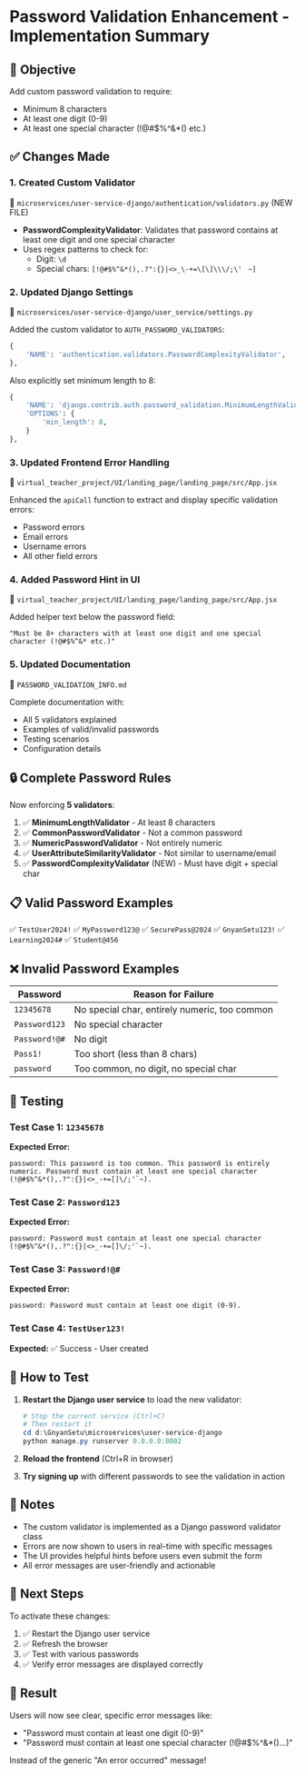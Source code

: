 # Password Validation Enhancement - Implementation Summary

## 🎯 Objective

Add custom password validation to require:

- Minimum 8 characters
- At least one digit (0-9)
- At least one special character (!@#$%^&\*() etc.)

## ✅ Changes Made

### 1. **Created Custom Validator**

📁 `microservices/user-service-django/authentication/validators.py` (NEW FILE)

- **PasswordComplexityValidator**: Validates that password contains at least one digit and one special character
- Uses regex patterns to check for:
  - Digit: `\d`
  - Special chars: `[!@#$%^&*(),.?":{}|<>_\-+=\[\]\\\/;\'` ` ~]`

### 2. **Updated Django Settings**

📁 `microservices/user-service-django/user_service/settings.py`

Added the custom validator to `AUTH_PASSWORD_VALIDATORS`:

```python
{
    'NAME': 'authentication.validators.PasswordComplexityValidator',
},
```

Also explicitly set minimum length to 8:

```python
{
    'NAME': 'django.contrib.auth.password_validation.MinimumLengthValidator',
    'OPTIONS': {
        'min_length': 8,
    }
},
```

### 3. **Updated Frontend Error Handling**

📁 `virtual_teacher_project/UI/landing_page/landing_page/src/App.jsx`

Enhanced the `apiCall` function to extract and display specific validation errors:

- Password errors
- Email errors
- Username errors
- All other field errors

### 4. **Added Password Hint in UI**

📁 `virtual_teacher_project/UI/landing_page/landing_page/src/App.jsx`

Added helper text below the password field:

```
"Must be 8+ characters with at least one digit and one special character (!@#$%^&* etc.)"
```

### 5. **Updated Documentation**

📁 `PASSWORD_VALIDATION_INFO.md`

Complete documentation with:

- All 5 validators explained
- Examples of valid/invalid passwords
- Testing scenarios
- Configuration details

## 🔒 Complete Password Rules

Now enforcing **5 validators**:

1. ✅ **MinimumLengthValidator** - At least 8 characters
2. ✅ **CommonPasswordValidator** - Not a common password
3. ✅ **NumericPasswordValidator** - Not entirely numeric
4. ✅ **UserAttributeSimilarityValidator** - Not similar to username/email
5. ✅ **PasswordComplexityValidator** (NEW) - Must have digit + special char

## 📋 Valid Password Examples

✅ `TestUser2024!`
✅ `MyPassword123@`
✅ `SecurePass@2024`
✅ `GnyanSetu123!`
✅ `Learning2024#`
✅ `Student@456`

## ❌ Invalid Password Examples

| Password      | Reason for Failure                            |
| ------------- | --------------------------------------------- |
| `12345678`    | No special char, entirely numeric, too common |
| `Password123` | No special character                          |
| `Password!@#` | No digit                                      |
| `Pass1!`      | Too short (less than 8 chars)                 |
| `password`    | Too common, no digit, no special char         |

## 🧪 Testing

### Test Case 1: `12345678`

**Expected Error:**

```
password: This password is too common. This password is entirely numeric. Password must contain at least one special character (!@#$%^&*(),.?":{}|<>_-+=[]\/;'`~).
```

### Test Case 2: `Password123`

**Expected Error:**

```
password: Password must contain at least one special character (!@#$%^&*(),.?":{}|<>_-+=[]\/;'`~).
```

### Test Case 3: `Password!@#`

**Expected Error:**

```
password: Password must contain at least one digit (0-9).
```

### Test Case 4: `TestUser123!`

**Expected:** ✅ Success - User created

## 🚀 How to Test

1. **Restart the Django user service** to load the new validator:

   ```powershell
   # Stop the current service (Ctrl+C)
   # Then restart it
   cd d:\GnyanSetu\microservices\user-service-django
   python manage.py runserver 0.0.0.0:8002
   ```

2. **Reload the frontend** (Ctrl+R in browser)

3. **Try signing up** with different passwords to see the validation in action

## 📝 Notes

- The custom validator is implemented as a Django password validator class
- Errors are now shown to users in real-time with specific messages
- The UI provides helpful hints before users even submit the form
- All error messages are user-friendly and actionable

## 🔄 Next Steps

To activate these changes:

1. ✅ Restart the Django user service
2. ✅ Refresh the browser
3. ✅ Test with various passwords
4. ✅ Verify error messages are displayed correctly

## 🎉 Result

Users will now see clear, specific error messages like:

- "Password must contain at least one digit (0-9)"
- "Password must contain at least one special character (!@#$%^&\*()...)"

Instead of the generic "An error occurred" message!

